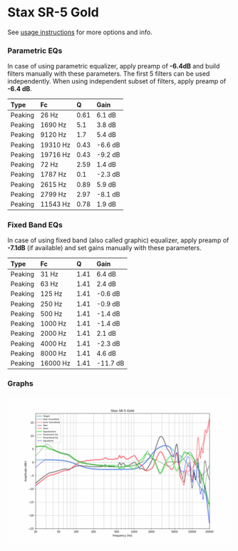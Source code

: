 # Stax SR-5 Gold
See [usage instructions](https://github.com/jaakkopasanen/AutoEq#usage) for more options and info.

### Parametric EQs
In case of using parametric equalizer, apply preamp of **-6.4dB** and build filters manually
with these parameters. The first 5 filters can be used independently.
When using independent subset of filters, apply preamp of **-6.4 dB**.

| Type    | Fc       |    Q | Gain    |
|:--------|:---------|:-----|:--------|
| Peaking | 26 Hz    | 0.61 | 6.1 dB  |
| Peaking | 1690 Hz  | 5.1  | 3.8 dB  |
| Peaking | 9120 Hz  | 1.7  | 5.4 dB  |
| Peaking | 19310 Hz | 0.43 | -6.6 dB |
| Peaking | 19716 Hz | 0.43 | -9.2 dB |
| Peaking | 72 Hz    | 2.59 | 1.4 dB  |
| Peaking | 1787 Hz  | 0.1  | -2.3 dB |
| Peaking | 2615 Hz  | 0.89 | 5.9 dB  |
| Peaking | 2799 Hz  | 2.97 | -8.1 dB |
| Peaking | 11543 Hz | 0.78 | 1.9 dB  |

### Fixed Band EQs
In case of using fixed band (also called graphic) equalizer, apply preamp of **-7.1dB**
(if available) and set gains manually with these parameters.

| Type    | Fc       |    Q | Gain     |
|:--------|:---------|:-----|:---------|
| Peaking | 31 Hz    | 1.41 | 6.4 dB   |
| Peaking | 63 Hz    | 1.41 | 2.4 dB   |
| Peaking | 125 Hz   | 1.41 | -0.6 dB  |
| Peaking | 250 Hz   | 1.41 | -0.9 dB  |
| Peaking | 500 Hz   | 1.41 | -1.4 dB  |
| Peaking | 1000 Hz  | 1.41 | -1.4 dB  |
| Peaking | 2000 Hz  | 1.41 | 2.1 dB   |
| Peaking | 4000 Hz  | 1.41 | -2.3 dB  |
| Peaking | 8000 Hz  | 1.41 | 4.6 dB   |
| Peaking | 16000 Hz | 1.41 | -11.7 dB |

### Graphs
![](./Stax%20SR-5%20Gold.png)